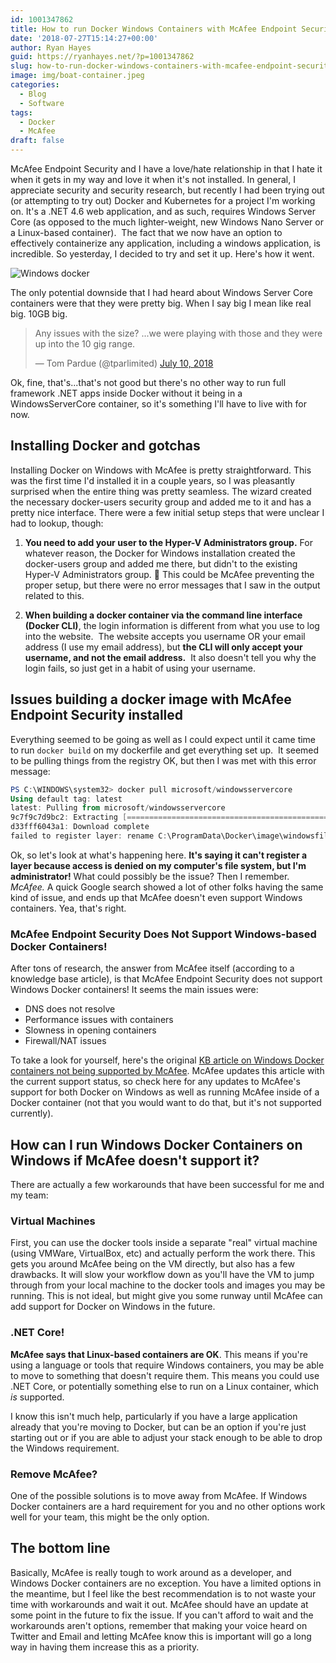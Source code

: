 ```yaml
---
id: 1001347862
title: How to run Docker Windows Containers with McAfee Endpoint Security
date: '2018-07-27T15:14:27+00:00'
author: Ryan Hayes
guid: https://ryanhayes.net/?p=1001347862
slug: how-to-run-docker-windows-containers-with-mcafee-endpoint-security
image: img/boat-container.jpeg
categories:
  - Blog
  - Software
tags:
  - Docker
  - McAfee
draft: false
---
```

McAfee Endpoint Security and I have a love/hate relationship in that I hate it when it gets in my way and love it when it's not installed. In general, I appreciate security and security research, but recently I had been trying out (or attempting to try out) Docker and Kubernetes for a project I'm working on. It's a .NET 4.6 web application, and as such, requires Windows Server Core (as opposed to the much lighter-weight, new Windows Nano Server or a Linux-based container).  The fact that we now have an option to effectively containerize any application, including a windows application, is incredible. So yesterday, I decided to try and set it up. Here's how it went.

![Windows docker](/img/wp-content/uploads/2018/07/image1.png)

The only potential downside that I had heard about Windows Server Core containers were that they were pretty big. When I say big I mean like real big. 10GB big.

<blockquote class="twitter-tweet" data-lang="en">
  <p dir="ltr" lang="en">
    Any issues with the size? ...we were playing with those and they were up into the 10 gig range.
  </p>
  
  <p>
    — Tom Pardue (@tparlimited) <a href="https://twitter.com/tparlimited/status/1016732280138731521?ref_src=twsrc%5Etfw">July 10, 2018</a>
  </p>
</blockquote>

Ok, fine, that's...that's not good but there's no other way to run full framework .NET apps inside Docker without it being in a WindowsServerCore container, so it's something I'll have to live with for now.

## Installing Docker and gotchas

Installing Docker on Windows with McAfee is pretty straightforward. This was the first time I'd installed it in a couple years, so I was pleasantly surprised when the entire thing was pretty seamless. The wizard created the necessary docker-users security group and added me to it and has a pretty nice interface. There were a few initial setup steps that were unclear I had to lookup, though:

  1. **You need to add your user to the Hyper-V Administrators group.** For whatever reason, the Docker for Windows installation created the docker-users group and added me there, but didn't to the existing Hyper-V Administrators group. 🤷 This could be McAfee preventing the proper setup, but there were no error messages that I saw in the output related to this.

  2. **When building a docker container via the command line interface (Docker CLI)**, the login information is different from what you use to log into the website.  The website accepts you username OR your email address (I use my email address), but **the CLI will only accept your username, and not the email address.**  It also doesn't tell you why the login fails, so just get in a habit of using your username.

## Issues building a docker image with McAfee Endpoint Security installed

Everything seemed to be going as well as I could expect until it came time to run `docker build` on my dockerfile and get everything set up.  It seemed to be pulling things from the registry OK, but then I was met with this error message:

```powershell
PS C:\WINDOWS\system32> docker pull microsoft/windowsservercore  
Using default tag: latest  
latest: Pulling from microsoft/windowsservercore  
9c7f9c7d9bc2: Extracting [==================================================>] 3.738 GB/3.738 GB  
d33fff6043a1: Download complete  
failed to register layer: rename C:\ProgramData\Docker\image\windowsfilter\layerdb\tmp\write-set-925881297 C:\ProgramData\Docker\image\windowsfilter\layerdb\sha256\3fd27ecef6a323f5ea7f3fde1f7b87a2dbfb1afa797f88fd7d20e8dbdc856f67: Access is denied.
```

Ok, so let's look at what's happening here. **It's saying it can't register a layer because access is denied on my computer's file system, but I'm administrator!** What could possibly be the issue? Then I remember. _McAfee._ A quick Google search showed a lot of other folks having the same kind of issue, and ends up that McAfee doesn't even support Windows containers. Yea, that's right.

### McAfee Endpoint Security Does Not Support Windows-based Docker Containers!

After tons of research, the answer from McAfee itself (according to a knowledge base article), is that McAfee Endpoint Security does not support Windows Docker containers! It seems the main issues were:

  * DNS does not resolve
  * Performance issues with containers
  * Slowness in opening containers
  * Firewall/NAT issues

To take a look for yourself, here's the original [KB article on Windows Docker containers not being supported by McAfee](https://kc.mcafee.com/corporate/index?page=content&id=KB90041&actp=null&viewlocale=en_US&showDraft=false&platinum_status=false&locale=en_US). McAfee updates this article with the current support status, so check here for any updates to McAfee's support for both Docker on Windows as well as running McAfee inside of a Docker container (not that you would want to do that, but it's not supported currently).

## How can I run Windows Docker Containers on Windows if McAfee doesn't support it?

There are actually a few workarounds that have been successful for me and my team:

### Virtual Machines

First, you can use the docker tools inside a separate "real" virtual machine (using VMWare, VirtualBox, etc) and actually perform the work there. This gets you around McAfee being on the VM directly, but also has a few drawbacks. It will slow your workflow down as you'll have the VM to jump through from your local machine to the docker tools and images you may be running. This is not ideal, but might give you some runway until McAfee can add support for Docker on Windows in the future.

### .NET Core!

**McAfee says that Linux-based containers are OK**. This means if you're using a language or tools that require Windows containers, you may be able to move to something that doesn't require them. This means you could use .NET Core, or potentially something else to run on a Linux container, which _is_ supported.

I know this isn't much help, particularly if you have a large application already that you're moving to Docker, but can be an option if you're just starting out or if you are able to adjust your stack enough to be able to drop the Windows requirement.

### Remove McAfee?

One of the possible solutions is to move away from McAfee. If Windows Docker containers are a hard requirement for you and no other options work well for your team, this might be the only option. 

## The bottom line

Basically, McAfee is really tough to work around as a developer, and Windows Docker containers are no exception. You have a limited options in the meantime, but I feel like the best recommendation is to not waste your time with workarounds and wait it out. McAfee should have an update at some point in the future to fix the issue. If you can't afford to wait and the workarounds aren't options, remember that making your voice heard on Twitter and Email and letting McAfee know this is important will go a long way in having them increase this as a priority.
